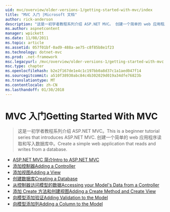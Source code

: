 ```yaml
---
uid: mvc/overview/older-versions-1/getting-started-with-mvc/index
title: "MVC 入门 |Microsoft 文档"
author: rick-anderson
description: "这是一初学者教程系列介绍 ASP.NET MVC。 创建一个简单的 web 应用程序读取和写入数据库中。"
ms.author: aspnetcontent
manager: wpickett
ms.date: 11/08/2011
ms.topic: article
ms.assetid: 057f01bf-0ad9-488a-ae75-c8f85b8e1f23
ms.technology: dotnet-mvc
ms.prod: .net-framework
msc.legacyurl: /mvc/overview/older-versions-1/getting-started-with-mvc
msc.type: chapter
ms.openlocfilehash: b2e2f167de1e4c1c197bb0a8d37c1a1aed047f14
ms.sourcegitcommit: a510f38930abc84c4b302029d019a34dfe76823b
ms.translationtype: MT
ms.contentlocale: zh-CN
ms.lasthandoff: 01/30/2018
---
```

<a name="getting-started-with-mvc"></a><span data-ttu-id="475b2-104">MVC 入门</span><span class="sxs-lookup"><span data-stu-id="475b2-104">Getting Started With MVC</span></span>
====================
> <span data-ttu-id="475b2-105">这是一初学者教程系列介绍 ASP.NET MVC。</span><span class="sxs-lookup"><span data-stu-id="475b2-105">This is a beginner tutorial series that introduces ASP.NET MVC.</span></span> <span data-ttu-id="475b2-106">创建一个简单的 web 应用程序读取和写入数据库中。</span><span class="sxs-lookup"><span data-stu-id="475b2-106">Create a simple web application that reads and writes from a database.</span></span>


- [<span data-ttu-id="475b2-107">ASP.NET MVC 简介</span><span class="sxs-lookup"><span data-stu-id="475b2-107">Intro to ASP.NET MVC</span></span>](getting-started-with-mvc-part1.md)
- [<span data-ttu-id="475b2-108">添加控制器</span><span class="sxs-lookup"><span data-stu-id="475b2-108">Adding a Controller</span></span>](getting-started-with-mvc-part2.md)
- [<span data-ttu-id="475b2-109">添加视图</span><span class="sxs-lookup"><span data-stu-id="475b2-109">Adding a View</span></span>](getting-started-with-mvc-part3.md)
- [<span data-ttu-id="475b2-110">创建数据库</span><span class="sxs-lookup"><span data-stu-id="475b2-110">Creating a Database</span></span>](getting-started-with-mvc-part4.md)
- [<span data-ttu-id="475b2-111">从控制器访问模型的数据</span><span class="sxs-lookup"><span data-stu-id="475b2-111">Accessing your Model's Data from a Controller</span></span>](getting-started-with-mvc-part5.md)
- [<span data-ttu-id="475b2-112">添加 Create 方法和创建视图</span><span class="sxs-lookup"><span data-stu-id="475b2-112">Adding a Create Method and Create View</span></span>](getting-started-with-mvc-part6.md)
- [<span data-ttu-id="475b2-113">向模型添加验证</span><span class="sxs-lookup"><span data-stu-id="475b2-113">Adding Validation to the Model</span></span>](getting-started-with-mvc-part7.md)
- [<span data-ttu-id="475b2-114">向模型添加列</span><span class="sxs-lookup"><span data-stu-id="475b2-114">Adding a Column to the Model</span></span>](getting-started-with-mvc-part8.md)
